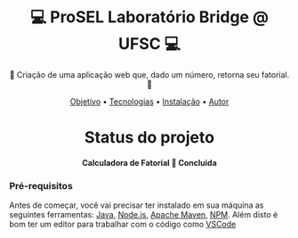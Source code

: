<h1 align="center">💻 ProSEL Laboratório Bridge @ UFSC 💻 </h1>
<p align="center">🚀 Criação de uma aplicação web que, dado um número, retorna seu fatorial. 🚀</p>
<p align="center">
 <a href="#objetivo">Objetivo</a> •
 <a href="#tecnologias">Tecnologias</a> • 
 <a href="#contribuicao">Instalação</a> •  
 <a href="#autor">Autor</a>
</p>

<h1 align="center"> 
  Status do projeto
</h1>
<h4 align="center"> Calculadora de Fatorial 🚀 Concluida </h4>

### Pré-requisitos

Antes de começar, você vai precisar ter instalado em sua máquina as seguintes ferramentas:
[Java](https://www.java.com/pt_BR/), [Node.js](https://nodejs.org/en/), [Apache Maven](https://maven.apache.org/), [NPM](https://www.npmjs.com/). 
Além disto é bom ter um editor para trabalhar com o código como [VSCode](https://code.visualstudio.com/)
